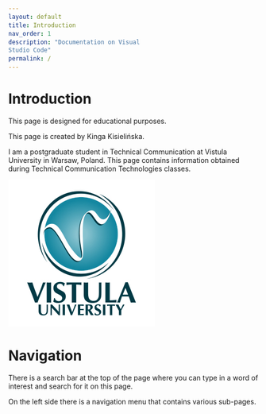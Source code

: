 ```yaml
---
layout: default
title: Introduction
nav_order: 1
description: "Documentation on Visual  
Studio Code"
permalink: /
---
```



# Introduction

This page is designed for educational purposes.  

This page is created by Kinga Kisielińska.  

I am a postgraduate student in Technical Communication at Vistula University in Warsaw, Poland. This page contains information obtained during Technical Communication Technologies classes.

![logo](/assets/images/1-vistul-university-en.png)   

# Navigation

There is a search bar at the top of the page where you can type in a word of interest and search for it on this page.  

On the left side there is a navigation menu that contains various sub-pages.  
